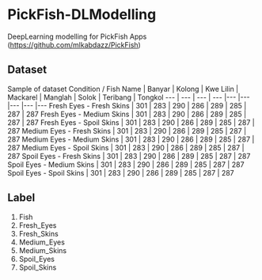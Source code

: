 # PickFish-DLModelling
DeepLearning modelling for PickFish Apps (https://github.com/mlkabdazz/PickFish)

## Dataset
Sample of dataset
Condition / Fish Name | Banyar | Kolong | Kwe Lilin | Mackarel | Manglah | Solok | Teribang | Tongkol
--- | --- | --- | --- |--- |--- |--- |--- |---
Fresh Eyes - Fresh Skins | 301 | 283 | 290 | 286 | 289 | 285 | 287 | 287
Fresh Eyes - Medium Skins | 301 | 283 | 290 | 286 | 289 | 285 | 287 | 287
Fresh Eyes - Spoil Skins | 301 | 283 | 290 | 286 | 289 | 285 | 287 | 287
Medium Eyes - Fresh Skins | 301 | 283 | 290 | 286 | 289 | 285 | 287 | 287
Medium Eyes - Medium Skins | 301 | 283 | 290 | 286 | 289 | 285 | 287 | 287
Medium Eyes - Spoil Skins | 301 | 283 | 290 | 286 | 289 | 285 | 287 | 287
Spoil Eyes - Fresh Skins | 301 | 283 | 290 | 286 | 289 | 285 | 287 | 287
Spoil Eyes - Medium Skins | 301 | 283 | 290 | 286 | 289 | 285 | 287 | 287
Spoil Eyes - Spoil Skins | 301 | 283 | 290 | 286 | 289 | 285 | 287 | 287

## Label
1. Fish
2. Fresh_Eyes
3. Fresh_Skins
4. Medium_Eyes
5. Medium_Skins
6. Spoil_Eyes
7. Spoil_Skins
